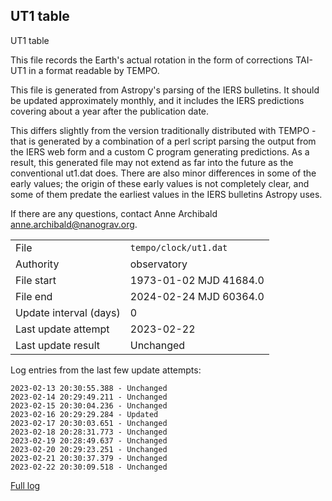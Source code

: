 
## UT1 table

UT1 table

This file records the Earth's actual rotation in the form of
corrections TAI-UT1 in a format readable by TEMPO.

This file is generated from Astropy's parsing of the IERS
bulletins. It should be updated approximately monthly, and it
includes the IERS predictions covering about a year after the
publication date.

This differs slightly from the version traditionally distributed
with TEMPO - that is generated by a combination of a perl script
parsing the output from the IERS web form and a custom C program
generating predictions. As a result, this generated file may not
extend as far into the future as the conventional ut1.dat does.
There are also minor differences in some of the early values; the
origin of these early values is not completely clear, and some of
them predate the earliest values in the IERS bulletins Astropy uses.

If there are any questions, contact Anne Archibald
<anne.archibald@nanograv.org>.

|     |     |
|:--- |:--- |
| File | `tempo/clock/ut1.dat` |
| Authority | observatory |
| File start | 1973-01-02 MJD 41684.0 |
| File end | 2024-02-24 MJD 60364.0 |
| Update interval (days) | 0 |
| Last update attempt | 2023-02-22 |
| Last update result | Unchanged |

Log entries from the last few update attempts:
```
2023-02-13 20:30:55.388 - Unchanged
2023-02-14 20:29:49.211 - Unchanged
2023-02-15 20:30:04.236 - Unchanged
2023-02-16 20:29:29.284 - Updated
2023-02-17 20:30:03.651 - Unchanged
2023-02-18 20:28:31.773 - Unchanged
2023-02-19 20:28:49.637 - Unchanged
2023-02-20 20:29:23.251 - Unchanged
2023-02-21 20:30:37.379 - Unchanged
2023-02-22 20:30:09.518 - Unchanged
```
[Full log](https://raw.githubusercontent.com/ipta/pulsar-clock-corrections/main/log/tempo/clock/ut1.dat.log)
